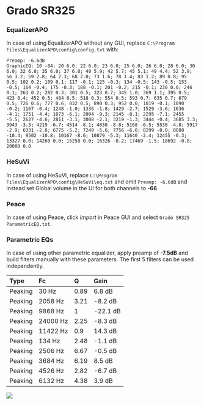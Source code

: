 # Grado SR325

### EqualizerAPO
In case of using EqualizerAPO without any GUI, replace `C:\Program Files\EqualizerAPO\config\config.txt`
with:
```
Preamp: -6.6dB
GraphicEQ: 10 -84; 20 6.0; 22 6.0; 23 6.0; 25 6.0; 26 6.0; 28 6.0; 30 6.0; 32 6.0; 35 6.0; 37 6.0; 40 5.9; 42 5.7; 45 5.1; 49 4.4; 52 3.9; 56 3.2; 59 2.8; 64 2.3; 68 2.0; 73 1.6; 78 1.4; 83 1.2; 89 0.8; 95 0.5; 102 0.2; 109 0.1; 117 -0.1; 125 -0.3; 134 -0.5; 143 -0.5; 153 -0.5; 164 -0.4; 175 -0.3; 188 -0.1; 201 -0.2; 215 -0.1; 230 0.0; 246 0.1; 263 0.2; 282 0.3; 301 0.5; 323 0.7; 345 1.0; 369 1.1; 395 0.5; 423 0.4; 452 0.5; 484 0.5; 518 0.3; 554 0.5; 593 0.7; 635 0.7; 679 0.5; 726 0.6; 777 0.6; 832 0.5; 890 0.3; 952 0.0; 1019 -0.1; 1090 -0.2; 1167 -0.4; 1248 -1.0; 1336 -1.8; 1429 -2.7; 1529 -3.6; 1636 -4.1; 1751 -4.4; 1873 -6.1; 2004 -9.3; 2145 -8.1; 2295 -7.1; 2455 -5.5; 2627 -4.6; 2811 -3.1; 3008 -2.1; 3219 -1.3; 3444 -0.4; 3685 3.3; 3943 -3.3; 4219 -6.7; 4514 -8.1; 4830 -8.8; 5168 -6.5; 5530 -4.8; 5917 -2.9; 6331 -2.8; 6775 -5.2; 7249 -5.6; 7756 -6.0; 8299 -8.0; 8880 -10.4; 9502 -10.8; 10167 -8.6; 10879 -5.3; 11640 -2.4; 12455 -0.3; 13327 0.0; 14260 0.0; 15258 0.0; 16326 -0.2; 17469 -1.5; 18692 -0.8; 20000 0.0
```

### HeSuVi
In case of using HeSuVi, replace `C:\Program Files\EqualizerAPO\config\HeSuVi\eq.txt` and omit `Preamp:
-6.6dB` and instead set Global volume in the UI for both channels to **-66**

### Peace
In case of using Peace, click *Import* in Peace GUI and select `Grado SR325 ParametricEQ.txt`.

### Parametric EQs
In case of using other parametric equalizer, apply preamp of **-7.5dB** and build filters manually with
these parameters. The first 5 filters can be used independently.

| Type    | Fc       |    Q | Gain     |
|:--------|:---------|:-----|:---------|
| Peaking | 30 Hz    | 0.89 | 6.8 dB   |
| Peaking | 2058 Hz  | 3.21 | -8.2 dB  |
| Peaking | 9868 Hz  | 1    | -22.1 dB |
| Peaking | 24000 Hz | 2.25 | -8.3 dB  |
| Peaking | 11422 Hz | 0.9  | 14.3 dB  |
| Peaking | 134 Hz   | 2.48 | -1.1 dB  |
| Peaking | 2506 Hz  | 6.67 | -0.5 dB  |
| Peaking | 3684 Hz  | 6.19 | 8.5 dB   |
| Peaking | 4526 Hz  | 2.82 | -6.7 dB  |
| Peaking | 6132 Hz  | 4.38 | 3.9 dB   |

![](https://raw.githubusercontent.com/jaakkopasanen/AutoEq/master/results/innerfidelity/sbaf-serious/Grado%20SR325/Grado%20SR325.png)